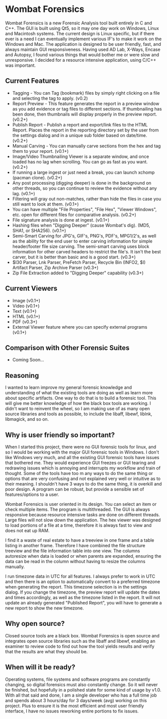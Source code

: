 # Wombat Forensics

Wombat Forensics is a new Forensic Analysis tool built entirely in C and C++. The GUI is built using Qt5, so it may one day work on Windows, Linux and Macintosh systems. The current design is Linux specific, but if there ever is a need I can eventually implement various IF's to make it work on the Windows and Mac. The application is designed to be user friendly, fast, and always maintain GUI responsiveness. Having used AD Lab, X-Ways, Encase and Autopsy, I found various things that would bother me or were slow and unresponsive. I decided for a resource intensive application, using C/C++ was important.

Current Features
-----------------
* Tagging - You can Tag (bookmark) files by simply right clicking on a file and selecting the tag to apply. (v0.2)
* Report Preview - This feature generates the report in a preview window as you add evidence or tag files to different sections. If thumbnailing has been done, then thumbnails will display properly in the preview report. (v0.2+)
* Publish Report - Publish a report and export/link files to the HTML Report. Places the report in the reporting directory set by the user from the settings dialog and in a unique sub folder based on date/time. (v0.2+)
* Manual Carving - You can manually carve sections from the hex and tag them to your report. (v0.1+)
* Image/Video Thumbnailing Viewer is a separate window, and once loaded has no lag when scrolling. You can go as fast as you want. (v0.2+)
* If running a large ingest or just need a break, you can launch xchomp (pacman clone). (v0.2+)
* Any post processing (digging deeper) is done in the background on other threads, so you can continue to review the evidence without any lag. (v0.1+)
* Filtering will gray out non-matches, rather than hide the files in case you still want to look at them. (v0.1+)
* You can have multiple "File Properties", "File Hex", "Viewer Windows", etc. open for different files for comparative analysis. (v0.2+)
* File signature analysis is done at ingest. (v0.1+)
* Hashing files when "Digging Deeper" (cause Wombat's dig). (MD5, SHA1, or SHA256). (v0.1+)
* Semi-Smart Carving for JPG's, GIF's, PNG's, PDF's, MPG1/2's, as well as the ability for the end user to enter carving information for simple header/footer file size carving. The semi-smart carving uses block information for other carved headers to restrict the file's. It isn't the best carver, but it is better than basic and is a good start. (v0.3+)
* $I30 Parser, Lnk Parser, PreFetch Parser, Recycle Bin (INFO2, $I) Artifact Parser, Zip Archive Parser (v0.3+)
* Zip File Extraction added to "Digging Deeper" capability (v0.3+)

Current Viewers
--
* Image (v0.1+)
* Video (v0.1+)
* Text  (v0.1+)
* HTML  (v0.1+)
* PDF   (v0.3+)
* External Viewer feature where you can specify external programs (v0.1+)

Comparison with Other Forensic Suites
--
* Coming Soon...

Reasoning
--

I wanted to learn improve my general forensic knowledge and understanding of what the existing tools are doing as well as learn more about specific artifacts. One way to do that is to build a forensic tool. This will give me better knowledge of how the black box tools are working. I didn't want to reinvent the wheel, so I am making use of as many open source libraries and tools as possible, to include the libaff, libewf, liblnk, libmagick, and so on.

Why is user friendly so important?
-

When I started this project, there were no GUI forensic tools for linux, and so I would be working with the major GUI forensic tools in Windows. I don't like Windows very much, and all the existing GUI forensic tools have issues that bothered me. They would experience GUI freezes or GUI tearing and redrawing issues which is annoying and interrupts my workflow and train of thought. Some of the tools have too m any ways to do the same thing or options that are very confusing and not explained very well or intuitive as to their meaning. I shouldn't have 3 ways to do the same thing, it is overkill and poor design. A program can be robust, but provide a sensible set of features/options to a user.

Wombat Forensics is user oriented in its design. You can select an item or check multiple items. The program is multithreaded. The GUI is always responsive because resource intensive tasks are done on different threads. Large files will not slow down the application. The hex viewer was designed to load portions of a file at a time, therefore it is always fast to view and does not eat up RAM.

I find it a waste of real estate to have a treeview in one frame and a table listing in another frame. Therefore I have combined the file structure treeview and the file information table into one view. The columns autoresize when data is loaded or when parents are expanded, ensuring the data can be read in the column without having to resize the columns manually.

I run timezone data in UTC for all features. I always prefer to work in UTC and then there is an option to automatically convert to a preferred timezone when generating the report. This timezone selection is in the settings dialog. If you change the timezone, the preview report will update the dates and times accordingly, as well as the timezone listed in the report. It will not update an already generated "Published Report", you will have to generate a new report to show the new timezone.

Why open source?
-

Closed source tools are a black box. Wombat Forensics is open source and integrates open source libraries such as the libaff and libewf, enabling an examiner to review code to find out how the tool yields results and verify that the results are what they should be.

When will it be ready?
-

Operating systems, file systems and software programs are constantly changing, so digital forensics must also constantly change. So it will never be finished, but hopefully in a polished state for some kind of usage by v1.0. With all that said and done, I am a single developer who has a full time job and spends about 3 hours/day for 3 days/week (avg) working on this project. Plus to ensure it is the most efficient and most user friendly interface, I have no issues reworking entire portions to fix issues.
